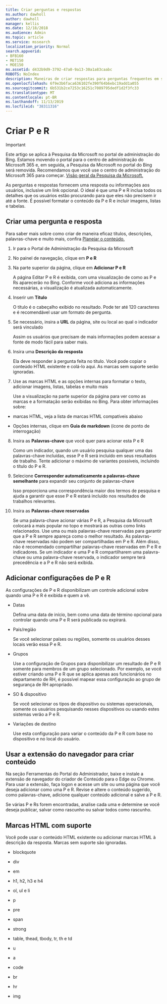 ```yaml
---
title: Criar perguntas e respostas
ms.author: dawholl
author: dawholl
manager: kellis
ms.date: 12/18/2018
ms.audience: Admin
ms.topic: article
ms.service: mssearch
localization_priority: Normal
search.appverid:
- BFB160
- MET150
- MOE150
ms.assetid: d432b9d9-3792-47a0-9a13-30a1a83caabc
ROBOTS: NoIndex
description: Maneiras de criar respostas para perguntas frequentes em seus resultados de trabalho da Pesquisa da Microsoft
ms.openlocfilehash: 6f9e3b6faca636102fe390f64b6ebc19add1a055
ms.sourcegitcommit: 6b531b2ce7253c16251c7089795dedf1d2f3fc33
ms.translationtype: MT
ms.contentlocale: pt-BR
ms.lasthandoff: 11/13/2019
ms.locfileid: "38311316"
---
```

# <a name="create-qas"></a>Criar P e R

> [!IMPORTANT]
> Este artigo se aplica à Pesquisa da Microsoft no portal de administração do Bing. Estamos movendo o portal para o centro de administração do Microsoft 365 e, em seguida, a Pesquisa da Microsoft no portal do Bing será removida. Recomendamos que você use o centro de administração do Microsoft 365 para começar. [Visão geral da Pesquisa da Microsoft.](overview-microsoft-search.md)

As perguntas e respostas fornecem uma resposta ou informações aos usuários, inclusive um link opcional. O ideal é que uma P e R inclua todos os detalhes que os usuários estão procurando para que eles não precisem ir até a fonte. É possível formatar o conteúdo da P e R e incluir imagens, listas e tabelas.
  
## <a name="create-a-qa"></a>Criar uma pergunta e resposta

Para saber mais sobre como criar de maneira eficaz títulos, descrições, palavras-chave e muito mais, confira [Planejar o conteúdo.](plan-your-content.md)
  
1. Ir para o Portal de Administração da Pesquisa da Microsoft
    
2. No painel de navegação, clique em **P e R**
    
3. Na parte superior da página, clique em **Adicionar P e R**
    
    A página Editar P e R é exibida, com uma visualização de como as P e Rs aparecerão no Bing. Conforme você adiciona as informações necessárias, a visualização é atualizada automaticamente.
    
4. Inserir um **Título**
    
    O título é o cabeçalho exibido no resultado. Pode ter até 120 caracteres e é recomendável usar um formato de pergunta.
    
5. Se necessário, insira a **URL** da página, site ou local ao qual o indicador será vinculado 
    
    Assim os usuários que precisam de mais informações podem acessar a fonte de modo fácil para saber mais.
    
6. Insira uma **Descrição da resposta**
    
    Ela deve responder à pergunta feita no título. Você pode copiar o conteúdo HTML existente e colá-lo aqui. As marcas sem suporte serão ignoradas.
    
7. Use as marcas HTML e as opções internas para formatar o texto, adicionar imagens, listas, tabelas e muito mais
    
    Use a visualização na parte superior da página para ver como as marcas e a formatação serão exibidas no Bing. Para obter informações sobre:
    
  - marcas HTML, veja a lista de marcas HTML compatíveis abaixo
    
  - Opções internas, clique em **Guia de markdown** (ícone de ponto de interrogação) 
    
8. Insira as **Palavras-chave** que você quer para acionar esta P e R 
    
    Como um indicador, quando um usuário pesquisa qualquer uma das palavras-chave incluídas, esse P e R será incluído em seus resultados de trabalho. Tente adicionar o máximo de variantes possíveis, incluindo o título do P e R.
    
9. Selecione **Corresponder automaticamente a palavras-chave semelhante** para expandir seu conjunto de palavras-chave 
    
    Isso proporciona uma correspondência maior dos termos de pesquisa e ajuda a garantir que esse P e R estará incluído nos resultados de trabalhos relevantes.
    
10. Insira as **Palavras-chave reservadas**
    
    Se uma palavra-chave acionar várias P e R, a Pesquisa da Microsoft colocará a mais popular no topo e mostrará as outras como links relacionados. Use uma ou mais palavras-chave reservadas para garantir que a P e R sempre apareça como o melhor resultado. As palavras-chave reservadas não podem ser compartilhadas em P e R. Além disso, não é recomendado compartilhar palavras-chave reservadas em P e R e indicadores. Se um indicador e uma P e R compartilharem uma palavra-chave ou uma palavra-chave reservada, o indicador sempre terá precedência e a P e R não será exibida.
    
## <a name="add-qa-settings"></a>Adicionar configurações de P e R

As configurações de P e R disponibilizam um controle adicional sobre quando uma P e R é exibida e quem a vê.
  
- Datas
    
    Defina uma data de início, bem como uma data de término opcional para controlar quando uma P e R será publicada ou expirará.
    
- País/região
    
    Se você selecionar países ou regiões, somente os usuários desses locais verão essa P e R.
    
- Grupos
    
    Use a configuração de Grupos para disponibilizar um resultado de P e R somente para membros de um grupo selecionado. Por exemplo, se você estiver criando uma P e R que se aplica apenas aos funcionários no departamento de RH, é possível mapear essa configuração ao grupo de segurança de RH apropriado.
    
- SO &amp; dispositivo
    
    Se você selecionar os tipos de dispositivo ou sistemas operacionais, somente os usuários pesquisando nesses dispositivos ou usando estes sistemas verão a P e R.
    
- Variações de destino
    
    Use esta configuração para variar o conteúdo da P e R com base no dispositivo e no local do usuário.
    
## <a name="use-a-browser-extension-to-create-content"></a>Usar a extensão do navegador para criar conteúdo

Na seção Ferramentas do Portal do Administrador, baixe e instale a extensão de navegador do criador de Conteúdo para o Edge ou Chrome. Para usar a extensão, faça logon e acesse um site ou uma página que você deseja adicionar como uma P e R. Revise e altere o conteúdo sugerido, como palavras-chave, adicione qualquer conteúdo adicional e salve a P e R.
  
Se várias P e Rs forem encontradas, analise cada uma e determine se você deseja publicar, salvar como rascunho ou salvar todos como rascunho.
  
## <a name="supported-html-tags"></a>Marcas HTML com suporte

Você pode usar o conteúdo HTML existente ou adicionar marcas HTML à descrição da resposta. Marcas sem suporte são ignoradas.
  
- blockquote
    
- div
    
- em
    
- h1, h2, h3 e h4
    
- ol, ul e li
    
- p
    
- pre
    
- span
    
- strong
    
- table, thead, tbody, tr, th e td
    
- u
    
- a
    
- code
    
- br
    
- hr
    
- img

  

